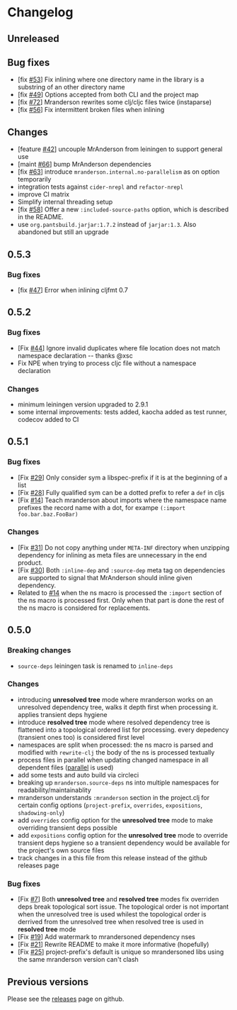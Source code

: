 # Changelog

## Unreleased


## Bug fixes

- [fix [#53](https://github.com/benedekfazekas/mranderson/issues/53)] Fix inlining where one directory name in the library is a substring of an other directory name
- [fix [#49](https://github.com/benedekfazekas/mranderson/issues/49)] Options accepted from both CLI and the project map
- [fix [#72](https://github.com/benedekfazekas/mranderson/issues/72)] Mranderson rewrites some clj/cljc files twice (instaparse)
- [fix [#56](https://github.com/benedekfazekas/mranderson/issues/56)] Fix intermittent broken files when inlining

## Changes

- [feature [#42](https://github.com/benedekfazekas/mranderson/issues/42)] uncouple MrAnderson from leiningen to support general use 
- [maint [#66](https://github.com/benedekfazekas/mranderson/issues/66)] bump MrAnderson dependencies
- [fix [#63](https://github.com/benedekfazekas/mranderson/pull/63)] introduce `mranderson.internal.no-parallelism` as on option temporarily
- integration tests against `cider-nrepl` and `refactor-nrepl`
- improve CI matrix
- Simplify internal threading setup
- [fix [#58](https://github.com/benedekfazekas/mranderson/issues/58)] Offer a new `:included-source-paths` option, which is described in the README.
- use `org.pantsbuild.jarjar:1.7.2` instead of `jarjar:1.3`. Also abandoned but still an upgrade

## 0.5.3

### Bug fixes

- [fix [#47](https://github.com/benedekfazekas/mranderson/issues/47)] Error when inlining cljfmt 0.7

## 0.5.2

### Bug fixes

- [Fix [#44](https://github.com/benedekfazekas/mranderson/issues/44)] Ignore invalid duplicates where file location does not match namespace declaration -- thanks @xsc
- Fix NPE when trying to process cljc file without a namespace declaration

### Changes

- minimum leiningen version upgraded to 2.9.1
- some internal improvements: tests added, kaocha added as test runner, codecov added to CI

## 0.5.1

### Bug fixes

- [Fix [#29](https://github.com/benedekfazekas/mranderson/issues/29)] Only consider sym a libspec-prefix if it is at the beginning of a list
- [Fix [#28](https://github.com/benedekfazekas/mranderson/issues/28)] Fully qualified sym can be a dotted prefix to refer a `def` in cljs
- [Fix [#14](https://github.com/benedekfazekas/mranderson/issues/14)] Teach mranderson about imports where the namespace name prefixes the record name with a dot, for exampe `(:import foo.bar.baz.FooBar)`

### Changes

- [Fix [#31](https://github.com/benedekfazekas/mranderson/issues/31)] Do not copy anything under `META-INF` directory when unzipping dependency for inlining as meta files are unnecessary in the end product.
- [Fix [#30](https://github.com/benedekfazekas/mranderson/issues/30)] Both `:inline-dep` and `:source-dep` meta tag on dependencies are supported to signal that MrAnderson should inline given dependency.
- Related to [#14](https://github.com/benedekfazekas/mranderson/issues/14) when the ns macro is processed the `:import` section of the ns macro is processed first. Only when that part is done the rest of the ns macro is considered for replacements.

## 0.5.0

### Breaking changes

- `source-deps` leiningen task is renamed to `inline-deps`

### Changes

- introducing **unresolved tree** mode where mranderson works on an unresolved dependency tree, walks it depth first when processing it. applies transient deps hygiene
- introduce **resolved tree** mode where resolved dependency tree is flattened into a topological ordered list for processing. every depedency (transient ones too) is considered first level
- namespaces are split when processed: the ns macro is parsed and modified with `rewrite-clj` the body of the ns is processed textually
- process files in parallel when updating changed namespace in all dependent files ([parallel](https://github.com/reborg/parallel) is used)
- add some tests and auto build via circleci
- breaking up `mranderson.source-deps` ns into multiple namespaces for readability/maintainablity
- mranderson understands `:mranderson` section in the project.clj for certain config options (`project-prefix`, `overrides`, `expositions`, `shadowing-only`)
- add `overrides` config option for the **unresolved tree** mode to make overriding transient deps possible
- add `expositions` config option for the **unresolved tree** mode to override transient deps hygiene so a transient dependency would be available for the project's own source files
- track changes in a this file from this release instead of the github releases page

### Bug fixes
- [Fix [#7](https://github.com/benedekfazekas/mranderson/issues/7)] Both **unresolved tree** and **resolved tree** modes fix overriden deps break topological sort issue. The topological order is not important when the unresolved tree is used whilest the topological order is derrived from the unresolved tree when resolved tree is used in **resolved tree** mode
- [Fix [#19](https://github.com/benedekfazekas/mranderson/issues/19)] Add watermark to mrandersoned dependency nses
- [Fix [#21](https://github.com/benedekfazekas/mranderson/issues/21)] Rewrite README to make it more informative (hopefully)
- [Fix [#25](https://github.com/benedekfazekas/mranderson/issues/25)] project-prefix's default is unique so mrandersoned libs using the same mranderson version can't clash

## Previous versions

Please see the [releases](https://github.com/benedekfazekas/mranderson/releases) page on github.
